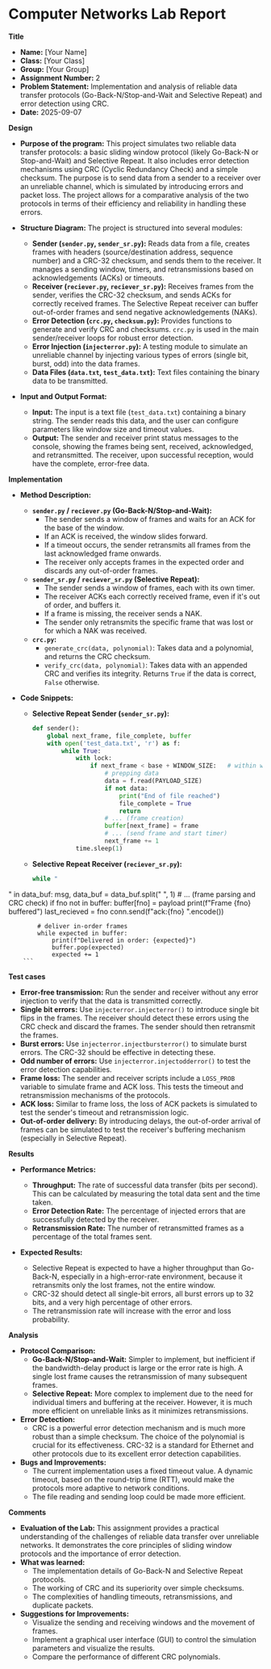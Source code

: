 
# Computer Networks Lab Report

**Title**

*   **Name:** [Your Name]
*   **Class:** [Your Class]
*   **Group:** [Your Group]
*   **Assignment Number:** 2
*   **Problem Statement:** Implementation and analysis of reliable data transfer protocols (Go-Back-N/Stop-and-Wait and Selective Repeat) and error detection using CRC.
*   **Date:** 2025-09-07

**Design**

*   **Purpose of the program:**
    This project simulates two reliable data transfer protocols: a basic sliding window protocol (likely Go-Back-N or Stop-and-Wait) and Selective Repeat. It also includes error detection mechanisms using CRC (Cyclic Redundancy Check) and a simple checksum. The purpose is to send data from a sender to a receiver over an unreliable channel, which is simulated by introducing errors and packet loss. The project allows for a comparative analysis of the two protocols in terms of their efficiency and reliability in handling these errors.

*   **Structure Diagram:**
    The project is structured into several modules:
    *   **Sender (`sender.py`, `sender_sr.py`):** Reads data from a file, creates frames with headers (source/destination address, sequence number) and a CRC-32 checksum, and sends them to the receiver. It manages a sending window, timers, and retransmissions based on acknowledgements (ACKs) or timeouts.
    *   **Receiver (`reciever.py`, `reciever_sr.py`):** Receives frames from the sender, verifies the CRC-32 checksum, and sends ACKs for correctly received frames. The Selective Repeat receiver can buffer out-of-order frames and send negative acknowledgements (NAKs).
    *   **Error Detection (`crc.py`, `checksum.py`):** Provides functions to generate and verify CRC and checksums. `crc.py` is used in the main sender/receiver loops for robust error detection.
    *   **Error Injection (`injecterror.py`):** A testing module to simulate an unreliable channel by injecting various types of errors (single bit, burst, odd) into the data frames.
    *   **Data Files (`data.txt`, `test_data.txt`):** Text files containing the binary data to be transmitted.

*   **Input and Output Format:**
    *   **Input:** The input is a text file (`test_data.txt`) containing a binary string. The sender reads this data, and the user can configure parameters like window size and timeout values.
    *   **Output:** The sender and receiver print status messages to the console, showing the frames being sent, received, acknowledged, and retransmitted. The receiver, upon successful reception, would have the complete, error-free data.

**Implementation**

*   **Method Description:**
    *   **`sender.py` / `reciever.py` (Go-Back-N/Stop-and-Wait):**
        *   The sender sends a window of frames and waits for an ACK for the base of the window.
        *   If an ACK is received, the window slides forward.
        *   If a timeout occurs, the sender retransmits all frames from the last acknowledged frame onwards.
        *   The receiver only accepts frames in the expected order and discards any out-of-order frames.
    *   **`sender_sr.py` / `reciever_sr.py` (Selective Repeat):**
        *   The sender sends a window of frames, each with its own timer.
        *   The receiver ACKs each correctly received frame, even if it's out of order, and buffers it.
        *   If a frame is missing, the receiver sends a NAK.
        *   The sender only retransmits the specific frame that was lost or for which a NAK was received.
    *   **`crc.py`:**
        *   `generate_crc(data, polynomial)`: Takes data and a polynomial, and returns the CRC checksum.
        *   `verify_crc(data, polynomial)`: Takes data with an appended CRC and verifies its integrity. Returns `True` if the data is correct, `False` otherwise.

*   **Code Snippets:**

    *   **Selective Repeat Sender (`sender_sr.py`):**
        ```python
        def sender():
            global next_frame, file_complete, buffer
            with open('test_data.txt', 'r') as f:
                while True:
                    with lock:
                        if next_frame < base + WINDOW_SIZE:   # within window
                            # prepping data
                            data = f.read(PAYLOAD_SIZE)
                            if not data:
                                print("End of file reached")
                                file_complete = True
                                return
                            # ... (frame creation)
                            buffer[next_frame] = frame
                            # ... (send frame and start timer)
                            next_frame += 1
                    time.sleep(1)
        ```

    *   **Selective Repeat Receiver (`reciever_sr.py`):**
        ```python
        while "
" in data_buf:
            msg, data_buf = data_buf.split("
", 1)
            # ... (frame parsing and CRC check)
            if fno not in buffer:
                buffer[fno] = payload
                print(f"Frame {fno} buffered")
                last_recieved = fno
                conn.send(f"ack:{fno}
".encode())

            # deliver in-order frames
            while expected in buffer:
                print(f"Delivered in order: {expected}")
                buffer.pop(expected)
                expected += 1
        ```

**Test cases**

*   **Error-free transmission:** Run the sender and receiver without any error injection to verify that the data is transmitted correctly.
*   **Single bit errors:** Use `injecterror.injecterror()` to introduce single bit flips in the frames. The receiver should detect these errors using the CRC check and discard the frames. The sender should then retransmit the frames.
*   **Burst errors:** Use `injecterror.injectbursterror()` to simulate burst errors. The CRC-32 should be effective in detecting these.
*   **Odd number of errors:** Use `injecterror.injectodderror()` to test the error detection capabilities.
*   **Frame loss:** The sender and receiver scripts include a `LOSS_PROB` variable to simulate frame and ACK loss. This tests the timeout and retransmission mechanisms of the protocols.
*   **ACK loss:** Similar to frame loss, the loss of ACK packets is simulated to test the sender's timeout and retransmission logic.
*   **Out-of-order delivery:** By introducing delays, the out-of-order arrival of frames can be simulated to test the receiver's buffering mechanism (especially in Selective Repeat).

**Results**

*   **Performance Metrics:**
    *   **Throughput:** The rate of successful data transfer (bits per second). This can be calculated by measuring the total data sent and the time taken.
    *   **Error Detection Rate:** The percentage of injected errors that are successfully detected by the receiver.
    *   **Retransmission Rate:** The number of retransmitted frames as a percentage of the total frames sent.

*   **Expected Results:**
    *   Selective Repeat is expected to have a higher throughput than Go-Back-N, especially in a high-error-rate environment, because it retransmits only the lost frames, not the entire window.
    *   CRC-32 should detect all single-bit errors, all burst errors up to 32 bits, and a very high percentage of other errors.
    *   The retransmission rate will increase with the error and loss probability.

**Analysis**

*   **Protocol Comparison:**
    *   **Go-Back-N/Stop-and-Wait:** Simpler to implement, but inefficient if the bandwidth-delay product is large or the error rate is high. A single lost frame causes the retransmission of many subsequent frames.
    *   **Selective Repeat:** More complex to implement due to the need for individual timers and buffering at the receiver. However, it is much more efficient on unreliable links as it minimizes retransmissions.
*   **Error Detection:**
    *   CRC is a powerful error detection mechanism and is much more robust than a simple checksum. The choice of the polynomial is crucial for its effectiveness. CRC-32 is a standard for Ethernet and other protocols due to its excellent error detection capabilities.
*   **Bugs and Improvements:**
    *   The current implementation uses a fixed timeout value. A dynamic timeout, based on the round-trip time (RTT), would make the protocols more adaptive to network conditions.
    *   The file reading and sending loop could be made more efficient.

**Comments**

*   **Evaluation of the Lab:**
    This assignment provides a practical understanding of the challenges of reliable data transfer over unreliable networks. It demonstrates the core principles of sliding window protocols and the importance of error detection.
*   **What was learned:**
    *   The implementation details of Go-Back-N and Selective Repeat protocols.
    *   The working of CRC and its superiority over simple checksums.
    *   The complexities of handling timeouts, retransmissions, and duplicate packets.
*   **Suggestions for Improvements:**
    *   Visualize the sending and receiving windows and the movement of frames.
    *   Implement a graphical user interface (GUI) to control the simulation parameters and visualize the results.
    *   Compare the performance of different CRC polynomials.
